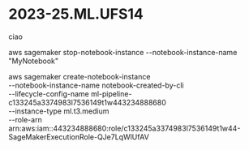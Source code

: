 # 2023-25.ML.UFS14
ciao

aws sagemaker stop-notebook-instance --notebook-instance-name "MyNotebook"

aws sagemaker create-notebook-instance \
--notebook-instance-name notebook-created-by-cli \
--lifecycle-config-name ml-pipeline-c133245a3374983l7536149t1w443234888680 \
--instance-type ml.t3.medium \
--role-arn arn:aws:iam::443234888680:role/c133245a3374983l7536149t1w44-SageMakerExecutionRole-QJe7LqWlUfAV